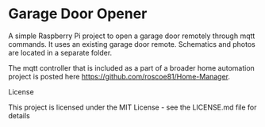 # Garage Door Opener
A simple Raspberry Pi project to open a garage door remotely through mqtt commands. It uses an existing garage door remote. Schematics and photos are located in a separate folder.

The mqtt controller that is included as a part of a broader home automation project is posted here https://github.com/roscoe81/Home-Manager.

License

This project is licensed under the MIT License - see the LICENSE.md file for details
